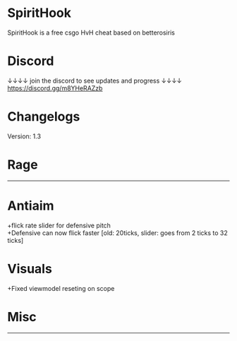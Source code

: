 # SpiritHook
SpiritHook is a free csgo HvH cheat based on betterosiris
# Discord
↓↓↓↓ join the discord to see updates and progress ↓↓↓↓                                                                                
        https://discord.gg/m8YHeRAZzb

# Changelogs

Version: 1.3

# Rage
---

# Antiaim
+flick rate slider for defensive pitch                                                                                                                                                                        
+Defensive can now flick faster [old: 20ticks, slider: goes from 2 ticks to 32 ticks]

# Visuals
+Fixed viewmodel reseting on scope

# Misc
---
